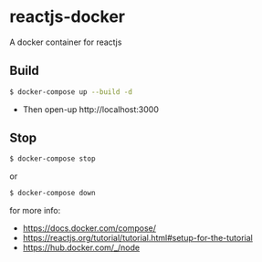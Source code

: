 # reactjs-docker
A docker container for reactjs

## Build

```bash
$ docker-compose up --build -d
```
* Then open-up http://localhost:3000

## Stop

```bash
$ docker-compose stop
```
or

```bash
$ docker-compose down
```

for more info:

* https://docs.docker.com/compose/
* https://reactjs.org/tutorial/tutorial.html#setup-for-the-tutorial
* https://hub.docker.com/_/node
